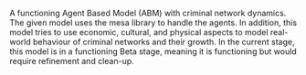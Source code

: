 A functioning Agent Based Model (ABM) with criminal network dynamics.
The given model uses the mesa library to handle the agents.
In addition, this model tries to use economic, cultural, and physical aspects to model real-world behaviour of criminal networks and their growth.
In the current stage, this model is in a functioning Beta stage, meaning it is functioning but would require refinement and clean-up.
